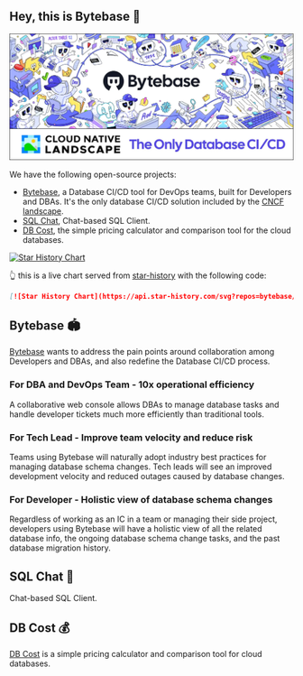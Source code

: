 ## Hey, this is Bytebase 👋

![Database schema change and version control for teams.](https://raw.githubusercontent.com/bytebase/bytebase/main/docs/assets/banner.webp)

We have the following open-source projects:

- [Bytebase](https://bytebase.com), a Database CI/CD tool for DevOps teams, built for Developers and DBAs. It's the only database CI/CD solution included by the [CNCF landscape](https://landscape.cncf.io/?selected=bytebase).
- [SQL Chat](https://sqlchat.ai), Chat-based SQL Client.
- [DB Cost](https://dbcost.com), the simple pricing calculator and comparison tool for the cloud databases.

[![Star History Chart](https://api.star-history.com/svg?repos=bytebase/bytebase,bytebase/dbcost,sqlchat/sqlchat&type=Date)](https://star-history.com/#bytebase/bytebase&bytebase/dbcost&sqlchat/sqlchat&Date)

👆 this is a live chart served from [star-history](https://star-history.com) with the following code:

```markdown
[![Star History Chart](https://api.star-history.com/svg?repos=bytebase/bytebase,bytebase/dbcost,sqlchat/sqlchat&type=Date)](https://star-history.com/#bytebase/bytebase&bytebase/dbcost&sqlchat/sqlchat&Date)
```

## Bytebase 🏟

[Bytebase](https://bytebase.com) wants to address the pain points around collaboration among Developers and DBAs, and also redefine the Database CI/CD process.

### For DBA and DevOps Team - 10x operational efficiency

A collaborative web console allows DBAs to manage database tasks and handle developer tickets much more efficiently than traditional tools.

### For Tech Lead - Improve team velocity and reduce risk

Teams using Bytebase will naturally adopt industry best practices for managing database schema changes. Tech leads will see an improved development velocity and reduced outages caused by database changes.

### For Developer - Holistic view of database schema changes

Regardless of working as an IC in a team or managing their side project, developers using Bytebase will have a holistic view of all the related database info, the ongoing database schema change tasks, and the past database migration history.

## SQL Chat 💬

Chat-based SQL Client.

## DB Cost 💰
[DB Cost](https://dbcost.com) is a simple pricing calculator and comparison tool for cloud databases.
